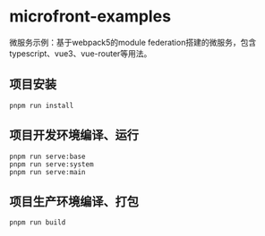 # microfront-examples
微服务示例：基于webpack5的module federation搭建的微服务，包含typescript、vue3、vue-router等用法。

## 项目安装
```
pnpm run install
```

## 项目开发环境编译、运行
```
pnpm run serve:base
pnpm run serve:system
pnpm run serve:main
```

## 项目生产环境编译、打包
```
pnpm run build
```